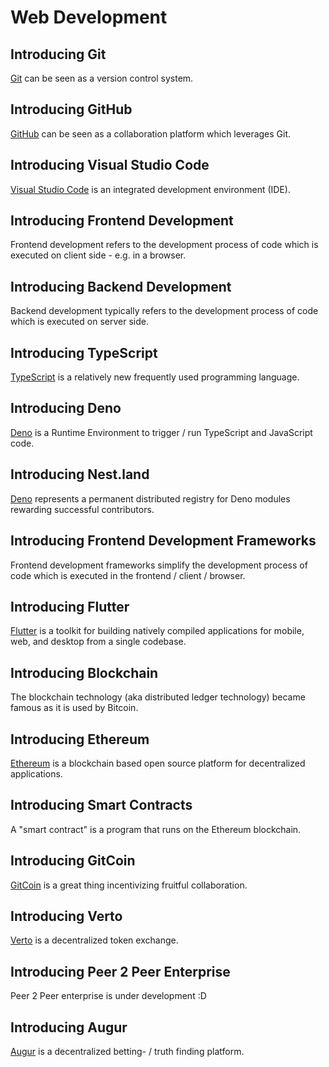 # Web Development

## Introducing Git 
[Git](https://git-scm.com/downloads) can be seen as a version control system.

## Introducing GitHub
[GitHub](https://github.com/) can be seen as a collaboration platform which leverages Git.

## Introducing Visual Studio Code
[Visual Studio Code](https://code.visualstudio.com/insiders/) is an integrated development environment (IDE).

## Introducing Frontend Development
Frontend development refers to the development process of code which is executed on client side - e.g. in a browser.

## Introducing Backend Development
Backend development typically refers to the development process of code which is executed on server side.

## Introducing TypeScript
[TypeScript](https://www.typescriptlang.org/) is a relatively new frequently used programming language. 

## Introducing Deno
[Deno](https://deno.land/) is a Runtime Environment to trigger / run TypeScript and JavaScript code.

## Introducing Nest.land
[Deno](https://nest.land/) represents a permanent distributed registry for Deno modules rewarding successful contributors.

## Introducing Frontend Development Frameworks
Frontend development frameworks simplify the development process of code which is executed in the frontend / client / browser.   

## Introducing Flutter
[Flutter](https://flutter.dev/) is a toolkit for building natively compiled applications for mobile, web, and desktop from a single codebase.

## Introducing Blockchain
The blockchain technology (aka distributed ledger technology) became famous as it is used by Bitcoin.  

## Introducing Ethereum
[Ethereum](https://ethereum.org/en) is a blockchain based open source platform for decentralized applications.

## Introducing Smart Contracts
A "smart contract" is a program that runs on the Ethereum blockchain.

## Introducing GitCoin
[GitCoin](https://gitcoin.co/) is a great thing incentivizing fruitful collaboration.

## Introducing Verto 
[Verto](https://verto.exchange/) is a decentralized token exchange.

## Introducing Peer 2 Peer Enterprise
Peer 2 Peer enterprise is under development :D 

## Introducing Augur
[Augur](https://www.augur.net/) is a decentralized betting- / truth finding platform. 



